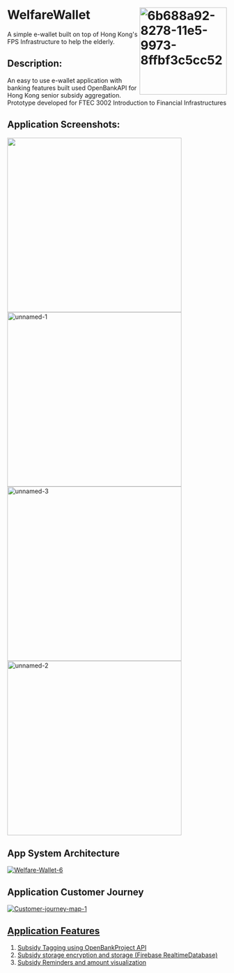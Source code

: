 # WelfareWallet      <a href='https://play.google.com/store/apps/details?id=com.arjunrao.welfarewallet' target='_blank'><img src='https://i.postimg.cc/Ss7ddccH/6b688a92-8278-11e5-9973-8ffbf3c5cc52.png' border='0' width = "200" align = "right" alt='6b688a92-8278-11e5-9973-8ffbf3c5cc52'/></a>
A simple e-wallet built on top of Hong Kong's FPS Infrastructure to help the elderly. 
## Description:
An easy to use e-wallet application with banking features built used OpenBankAPI for Hong Kong senior subsidy aggregation. Prototype developed for FTEC 3002 Introduction to Financial Infrastructures
## Application Screenshots:
<a href='https://postimages.org/' target='_blank'><img src='https://i.postimg.cc/9XPb1k4N/unnamed.png' border='0' align = "left" height = "400" /></a>
<a href='https://postimages.org/' target='_blank'><img src='https://i.postimg.cc/6Q3RVHkg/unnamed-1.png' border='0' align = "centre" height = "400" alt='unnamed-1'/></a>
<a href='https://postimages.org/' target='_blank'><img src='https://i.postimg.cc/zGSvLn3M/unnamed-3.png' border='0' align = "left" height = "400" alt='unnamed-3'/></a><br />
<a href='https://postimages.org/' target='_blank'><img src='https://i.postimg.cc/RF1H4jK3/unnamed-2.png' border='0' align = "centre" height = "400" alt='unnamed-2'/></a>
## App System Architecture
<a href='https://postimg.cc/ZCvqVKNM' target='_blank'><img src='https://i.postimg.cc/J4PB7szM/Welfare-Wallet-6.png' border='0' alt='Welfare-Wallet-6'/></a>
## Application Customer Journey
<a href='https://postimg.cc/FkZV6gwh' target='_blank'><img src='https://i.postimg.cc/HjGvV628/Customer-journey-map-1.png' border='0' align = "centre" alt='Customer-journey-map-1'/><br />
## Application Features
1. Subsidy Tagging using OpenBankProject API
2. Subsidy storage encryption and storage (Firebase RealtimeDatabase)
3. Subsidy Reminders and amount visualization



